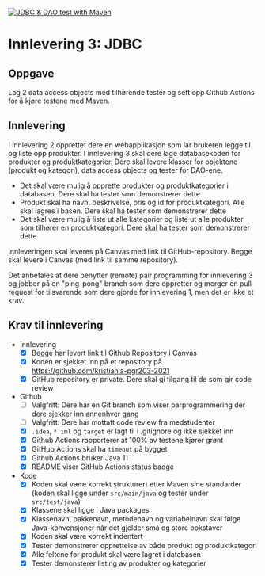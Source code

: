[![JDBC & DAO test with Maven](https://github.com/kristiania-pgr203-2021/pgr203-innlevering-3-Mathias223/actions/workflows/maven.yml/badge.svg)](https://github.com/kristiania-pgr203-2021/pgr203-innlevering-3-Mathias223/actions/workflows/maven.yml)

# Innlevering 3: JDBC

## Oppgave

Lag 2 data access objects med tilhørende tester og sett opp Github Actions for å kjøre testene med Maven.

## Innlevering

I innlevering 2 opprettet dere en webapplikasjon som lar brukeren legge til og liste opp produkter. I innlevering 3 skal dere lage databasekoden for produkter og produktkategorier. Dere skal levere klasser for objektene (produkt og kategori), data access objects og tester for DAO-ene.

* Det skal være mulig å opprette produkter og produktkategorier i databasen. Dere skal ha tester som demonstrerer dette
* Produkt skal ha navn, beskrivelse, pris og id for produktkategori. Alle skal lagres i basen. Dere skal ha tester som demonstrerer dette
* Det skal være mulig å liste ut alle kategorier og liste ut alle produkter som tilhører en produktkategori. Dere skal ha tester som demonstrerer dette

Innleveringen skal leveres på Canvas med link til GitHub-repository. Begge skal levere i Canvas (med link til samme repository).

Det anbefales at dere benytter (remote) pair programming for innlevering 3 og jobber på en "ping-pong" branch som dere oppretter og merger en pull request for tilsvarende som dere gjorde for innlevering 1, men det er ikke et krav.


## Krav til innlevering

* Innlevering
  * [x] Begge har levert link til Github Repository i Canvas
  * [x] Koden er sjekket inn på et repository på https://github.com/kristiania-pgr203-2021
  * [x] GitHub repository er private. Dere skal gi tilgang til de som gir code review
* Github
  * [ ] Valgfritt: Dere har en Git branch som viser parprogrammering der dere sjekker inn annenhver gang
  * [ ] Valgfritt: Dere har mottatt code review fra medstudenter
  * [x] `.idea`, `*.iml` og `target` er lagt til i .gitignore og ikke sjekket inn
  * [x] Github Actions rapporterer at 100% av testene kjører grønt
  * [x] GitHub Actions skal ha `timeout` på bygget
  * [x] Github Actions bruker Java 11
  * [x] README viser GitHub Actions status badge
* Kode
  * [x] Koden skal være korrekt strukturert etter Maven sine standarder (koden skal ligge under `src/main/java` og tester under `src/test/java`)
  * [x] Klassene skal ligge i Java packages
  * [x] Klassenavn, pakkenavn, metodenavn og variabelnavn skal følge Java-konvensjoner når det gjelder små og store bokstaver
  * [x] Koden skal være korrekt indentert
  * [x] Tester demonstrerer opprettelse av både produkt og produktkategori
  * [x] Alle feltene for produkt skal være lagret i databasen
  * [x] Tester demonsterer listing av produkter og kategorier

